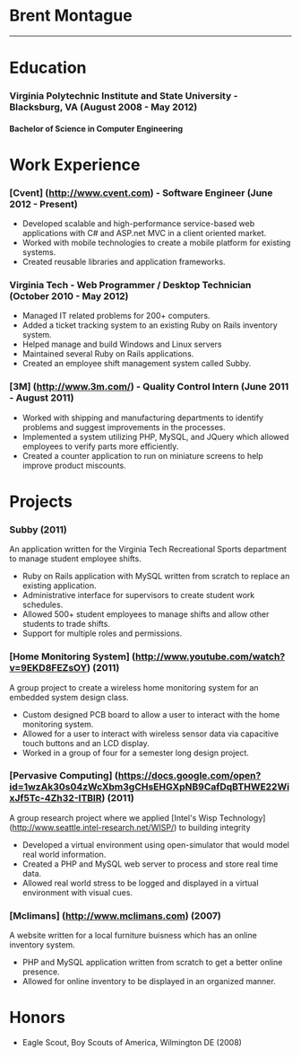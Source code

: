 # Brent Montague
----------------

# Education
### Virginia Polytechnic Institute and State University - Blacksburg, VA (August 2008 - May 2012)
#### Bachelor of Science in Computer Engineering

# Work Experience
### [Cvent] (http://www.cvent.com) - Software Engineer (June 2012 - Present)
* Developed scalable and high-performance service-based web applications with C# and ASP.net MVC in a client oriented market.
* Worked with mobile technologies to create a mobile platform for existing systems.
* Created reusable libraries and application frameworks.

### Virginia Tech - Web Programmer / Desktop Technician (October 2010 - May 2012)
* Managed IT related problems for 200+ computers.
* Added a ticket tracking system to an existing Ruby on Rails inventory system.
* Helped manage and build Windows and Linux servers
* Maintained several Ruby on Rails applications.
* Created an employee shift management system called Subby.

### [3M] (http://www.3m.com/) - Quality Control Intern (June 2011 - August 2011)
* Worked with shipping and manufacturing departments to identify problems and suggest improvements in the processes.
* Implemented a system utilizing PHP, MySQL, and JQuery which allowed employees to verify parts more efficiently.
* Created a counter application to run on miniature screens to help improve product miscounts.

# Projects
### Subby (2011)
An application written for the Virginia Tech Recreational Sports department to manage student employee shifts. 
* Ruby on Rails application with MySQL written from scratch to replace an existing application.
* Administrative interface for supervisors to create student work schedules.
* Allowed 500+ student employees to manage shifts and allow other students to trade shifts.
* Support for multiple roles and permissions.

### [Home Monitoring System] (http://www.youtube.com/watch?v=9EKD8FEZsOY) (2011)
A group project to create a wireless home monitoring system for an embedded system design class.
* Custom designed PCB board to allow a user to interact with the home monitoring system.
* Allowed for a user to interact with wireless sensor data via capacitive touch buttons and an LCD display.
* Worked in a group of four for a semester long design project.

### [Pervasive Computing] (https://docs.google.com/open?id=1wzAk30s04zWcXbm3gCHsEHGXpNB9CafDqBTHWE22WixJf5Tc-4Zh32-ITBlR) (2011)
A group research project where we applied [Intel's Wisp Technology] (http://www.seattle.intel-research.net/WISP/) to building integrity
* Developed a virtual environment using open-simulator that would model real world information.
* Created a PHP and MySQL web server to process and store real time data.
* Allowed real world stress to be logged and displayed in a virtual environment with visual cues.

### [Mclimans] (http://www.mclimans.com) (2007)
A website written for a local furniture buisness which has an online inventory system.
* PHP and MySQL application written from scratch to get a better online presence.
* Allowed for online inventory to be displayed in an organized manner.

# Honors
* Eagle Scout, Boy Scouts of America, Wilmington DE (2008)
